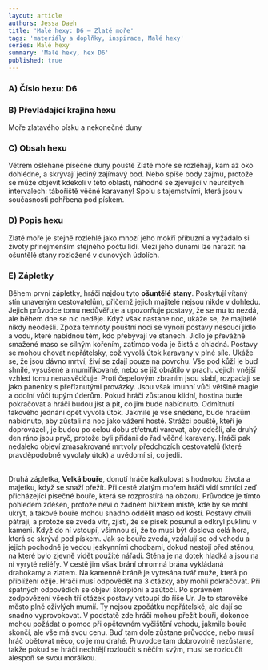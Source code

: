 ```yaml
---
layout: article
authors: Jessa Daeh
title: 'Malé hexy: D6 – Zlaté moře'
tags: 'materiály a doplňky, inspirace, Malé hexy'
series: Malé hexy
summary: 'Malé hexy, hex D6'
published: true
---
```



### A) Číslo hexu: D6
  
### B) Převládající krajina hexu

Moře zlatavého písku a nekonečné duny

### C) Obsah hexu

Větrem ošlehané písečné duny pouště Zlaté moře se rozléhají, kam až oko dohlédne, a skrývají jediný zajímavý bod. Nebo spíše body zájmu, protože se může objevit kdekoli v této oblasti, náhodně se zjevující v neurčitých intervalech: tábořiště věčné karavany! Spolu s tajemstvími, která jsou v současnosti pohřbena pod pískem.

### D) Popis hexu

Zlaté moře je stejně rozlehlé jako mnozí jeho mokří příbuzní a vyžádalo si životy přinejmenším stejného počtu lidí. Mezi jeho dunami lze narazit na ošuntělé stany rozložené v dunových údolích.
  
### E) Zápletky  

Během první zápletky, hráči najdou tyto **ošuntělé stany**. Poskytují vítaný stín unaveným cestovatelům, přičemž jejich majitelé nejsou nikde v dohledu. Jejich průvodce tomu nedůvěřuje a upozorňuje postavy, že se mu to nezdá, ale během dne se nic neděje.
Když však nastane noc, ukáže se, že majitelé nikdy neodešli. Zpoza temnoty pouštní noci se vynoří postavy nesoucí jídlo a vodu, které nabídnou těm, kdo přebývají ve stanech. Jídlo je převážně smažené maso se silným kořením, zatímco voda je čistá a chladná. Postavy se mohou chovat nepřátelsky, což vyvolá útok karavany v plné síle. Ukáže se, že jsou dávno mrtví, živí se zdají pouze na povrchu. Vše pod kůží je buď shnilé, vysušené a mumifikované, nebo se již obrátilo v prach. Jejich vnější vzhled tomu nenasvědčuje. Proti čepelovým zbraním jsou slabí, rozpadají se jako panenky s přeříznutými provázky. Jsou však imunní vůči většině magie a odolní vůči tupým úderům.
Pokud hráči zůstanou klidní, hostina bude pokračovat a hráči budou jíst a pít, co jim bude nabídnuto. Odmítnutí takového jednání opět vyvolá útok. Jakmile je vše snědeno, bude hráčům nabídnuto, aby zůstali na noc jako vážení hosté. Strážci pouště, kteří je doprovázeli, je budou po celou dobu střetnutí varovat, aby odešli, ale druhý den ráno jsou pryč, protože byli přidáni do řad věčné karavany.
Hráči pak nedaleko objeví zmasakrované mrtvoly předchozích cestovatelů (které pravděpodobně vyvolaly útok) a uvědomí si, co jedli.  
 

Druhá zápletka, **Velká bouře**, donutí hráče kalkulovat s hodnotou života a majetku, když se snaží přežít.
Při cestě zlatým mořem hráči vidí smrtící zeď přicházející písečné bouře, která se rozprostírá na obzoru. Průvodce je tímto pohledem zděšen, protože neví o žádném blízkém místě, kde by se mohl ukrýt, a takové bouře mohou snadno oddělit maso od kostí. Postavy chvíli pátrají, a protože se zvedá vítr, zjistí, že se písek posunul a odkryl puklinu v kameni.
Když do ní vstoupí, všimnou si, že to musí být doslova celá hora, která se skrývá pod pískem. Jak se bouře zvedá, vzdalují se od vchodu a jejich pochodně je vedou jeskynními chodbami, dokud nestojí před stěnou, na které bylo zjevně vidět použité nářadí. Stěna je na dotek hladká a jsou na ní vyryté reliéfy. V cestě jim však brání ohromná brána vykládaná drahokamy a zlatem. Na kamenné bráně je vytesána tvář muže, která po přiblížení ožije. Hráči musí odpovědět na 3 otázky, aby mohli pokračovat. Při špatných odpovědích se objeví škorpióni a zaútočí.
Po správném zodpovězení všech tří otázek postavy vstoupí do říše Ur. Je to starověké město plné oživlých mumií. Ty nejsou zpočátku nepřátelské, ale dají se snadno vyprovokovat. V podstatě zde hráči mohou přežít bouři, dokonce mohou požádat o pomoc při opětovném vyčištění vchodu, jakmile bouře skončí, ale vše má svou cenu. Buď tam dole zůstane průvodce, nebo musí hráč obětovat něco, co je mu drahé. Pruvodce tam dobrovolně nezůstane, takže pokud se hráči nechtějí rozloučit s něčím svým, musí se rozloučit alespoň se svou morálkou.
